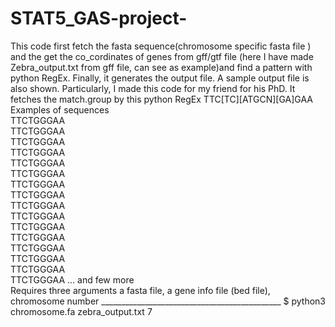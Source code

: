 # STAT5_GAS-project-
This code first fetch the fasta sequence(chromosome specific fasta file ) and the get the co_cordinates of genes from gff/gtf file 
(here I have made Zebra_output.txt from gff file, can see as example)and find a pattern with python RegEx.
Finally, it generates the output file. A sample output file is also shown.
Particularly, I made this code for my friend for his PhD.
It fetches the match.group by this python RegEx TTC[TC][ATGCN][GA]GAA
Examples of sequences
 <br>TTCTGGGAA
  <br>TTCTGGGAA
  <br>TTCTGGGAA
  <br>TTCTGGGAA
  <br>TTCTGGGAA
  <br>TTCTGGGAA
  <br>TTCTGGGAA
  <br>TTCTGGGAA
  <br>TTCTGGGAA
  <br>TTCTGGGAA
  <br>TTCTGGGAA
  <br>TTCTGGGAA
  <br>TTCTGGGAA
  <br>TTCTGGGAA
  <br>TTCTGGGAA
  <br>TTCTGGGAA ... and few more
  <br>Requires three arguments a fasta file, a gene info file (bed file), chromosome number 
                                            _____________________________________________
                                            $  python3 chromosome.fa zebra_output.txt 7 
                                     
